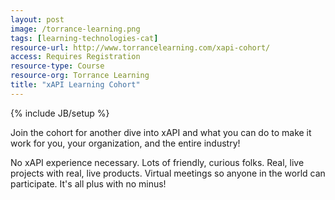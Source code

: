 ```yaml
---
layout: post
image: /torrance-learning.png
tags: [learning-technologies-cat]
resource-url: http://www.torrancelearning.com/xapi-cohort/
access: Requires Registration
resource-type: Course
resource-org: Torrance Learning
title: "xAPI Learning Cohort"
---
```

{% include JB/setup %}

Join the cohort for another dive into xAPI and what you can do to make it work for you, your organization, and the entire industry!

No xAPI experience necessary. Lots of friendly, curious folks. Real, live projects with real, live products. Virtual meetings so anyone in the world can participate. It's all plus with no minus!
